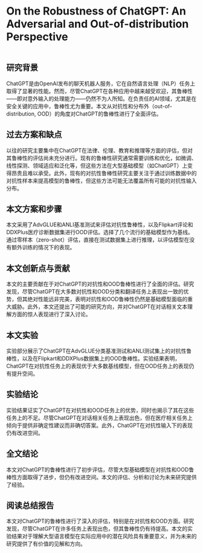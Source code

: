 # On the Robustness of ChatGPT: An Adversarial and Out-of-distribution Perspective

<figure><img src="../../.gitbook/assets/image (161).png" alt=""><figcaption></figcaption></figure>

## 研究背景

ChatGPT是由OpenAI发布的聊天机器人服务，它在自然语言处理（NLP）任务上取得了显著的性能。然而，尽管ChatGPT在各种应用中越来越受欢迎，其鲁棒性——即对意外输入的处理能力——仍然不为人所知。在负责任的AI领域，尤其是在安全关键的应用中，鲁棒性尤为重要。本文从对抗性和分布外（out-of-distribution, OOD）的角度对ChatGPT的鲁棒性进行了全面评估。

## 过去方案和缺点

以往的研究主要集中在ChatGPT在法律、伦理、教育和推理等方面的评估，但对其鲁棒性的评估尚未充分进行。现有的鲁棒性研究通常需要训练和优化，如微调、线性探测、领域适应和泛化等，但这些方法在大型基础模型（如ChatGPT）上变得昂贵且难以承受。此外，现有的对抗性鲁棒性研究主要关注于通过训练数据中的对抗性样本来提高模型的鲁棒性，但这些方法可能无法覆盖所有可能的对抗性输入分布。

## 本文方案和步骤

本文采用了AdvGLUE和ANLI基准测试来评估对抗性鲁棒性，以及Flipkart评论和DDXPlus医疗诊断数据集进行OOD评估。选择了几个流行的基础模型作为基线。通过零样本（zero-shot）评估，直接在测试数据集上进行推理，以评估模型在没有额外训练的情况下的表现。

## 本文创新点与贡献

本文的主要贡献在于对ChatGPT的对抗性和OOD鲁棒性进行了全面的评估。研究发现，尽管ChatGPT在大多数对抗性和OOD分类和翻译任务上表现出一致的优势，但其绝对性能远非完美，表明对抗性和OOD鲁棒性仍然是基础模型面临的重大威胁。此外，本文还提出了可能的研究方向，并对ChatGPT在对话相关文本理解方面的惊人表现进行了深入讨论。

## 本文实验

实验部分展示了ChatGPT在AdvGLUE分类基准测试和ANLI测试集上的对抗性鲁棒性，以及在Flipkart和DDXPlus数据集上的OOD鲁棒性。实验结果表明，ChatGPT在对抗性任务上的表现优于大多数基线模型，但在OOD任务上的表现仍有提升空间。

## 实验结论

实验结果证实了ChatGPT在对抗性和OOD任务上的优势，同时也揭示了其在这些任务上的不足。尽管ChatGPT在对话相关任务上表现出色，但在医疗相关任务上倾向于提供非确定性建议而非确切答案。此外，ChatGPT在对抗性输入下的表现仍有改进空间。

## 全文结论

本文对ChatGPT的鲁棒性进行了初步评估，尽管大型基础模型在对抗性和OOD鲁棒性方面取得了进步，但仍有改进空间。本文的评估、分析和讨论为未来研究提供了经验。

## 阅读总结报告

本文对ChatGPT的鲁棒性进行了深入的评估，特别是在对抗性和OOD方面。研究发现，尽管ChatGPT在许多任务上表现出色，但其鲁棒性仍有待提高。本文的实验结果对于理解大型语言模型在实际应用中的潜在风险具有重要意义，并为未来的研究提供了有价值的见解和方向。
